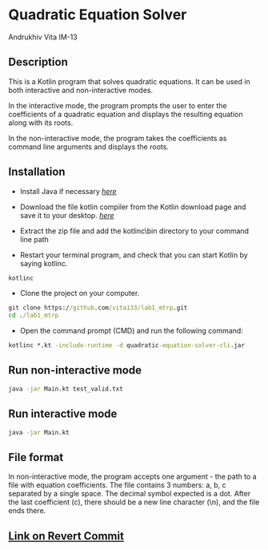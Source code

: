 # Quadratic Equation Solver

Andrukhiv Vita IM-13

## Description

This is a Kotlin program that solves quadratic equations. It can be used in both interactive and non-interactive modes.

In the interactive mode, the program prompts the user to enter the coefficients of a quadratic equation and displays the resulting equation along with its roots.

In the non-interactive mode, the program takes the coefficients as command line arguments and displays the roots.

## Installation

- Install Java if necessary [_here_](https://www.java.com/en/download/manual.jsp?locale=en)

- Download the file kotlin compiler from the Kotlin download page and save it to your desktop. [_here_](https://github.com/JetBrains/kotlin/releases/download/v1.8.10/kotlin-compiler-1.8.10.zip)

- Extract the zip file and add the kotlinc\bin directory to your command line path

- Restart your terminal program, and check that you can start Kotlin by saying kotlinc.

```cmd
kotlinc
```

- Clone the project on your computer.

```cmd
git clone https://github.com/vita133/lab1_mtrp.git
cd ./lab1_mtrp
```

- Open the command prompt (CMD) and run the following command:

```cmd
kotlinc *.kt -include-runtime -d quadratic-equation-solver-cli.jar
```

## Run non-interactive mode

```cmd
java -jar Main.kt test_valid.txt
```

## Run interactive mode

```cmd
java -jar Main.kt
```

## File format

In non-interactive mode, the program accepts one argument - the path to a file with equation coefficients. The file contains 3 numbers: a, b, c separated by a single space. The decimal symbol expected is a dot. After the last coefficient (c), there should be a new line character (\n), and the file ends there.

## [Link on Revert Commit](https://github.com/vita133/lab1_mtrp/commit/1d480e264541189bca77d8fdac19f45b513c7e28)
